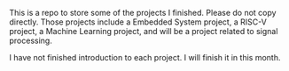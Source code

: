 This is a repo to store some of the projects I finished. Please do not copy directly. Those projects include a Embedded System project, a RISC-V project, a Machine Learning project, and will be a project related to signal processing.   
  
I have not finished introduction to each project. I will finish it in this month. 
